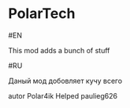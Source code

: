 # PolarTech
#EN

This mod adds a bunch of stuff

#RU

Даный мод добовляет кучу всего

autor Polar4ik 
Helped paulieg626
